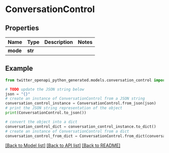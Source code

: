 # ConversationControl


## Properties

Name | Type | Description | Notes
------------ | ------------- | ------------- | -------------
**mode** | **str** |  | 

## Example

```python
from twitter_openapi_python_generated.models.conversation_control import ConversationControl

# TODO update the JSON string below
json = "{}"
# create an instance of ConversationControl from a JSON string
conversation_control_instance = ConversationControl.from_json(json)
# print the JSON string representation of the object
print(ConversationControl.to_json())

# convert the object into a dict
conversation_control_dict = conversation_control_instance.to_dict()
# create an instance of ConversationControl from a dict
conversation_control_from_dict = ConversationControl.from_dict(conversation_control_dict)
```
[[Back to Model list]](../README.md#documentation-for-models) [[Back to API list]](../README.md#documentation-for-api-endpoints) [[Back to README]](../README.md)


